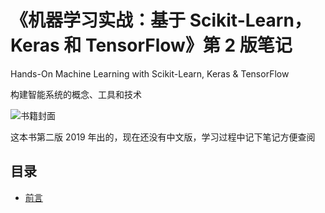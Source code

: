 # 《机器学习实战：基于 Scikit-Learn，Keras 和 TensorFlow》第 2 版笔记

Hands-On Machine Learning with Scikit-Learn, Keras & TensorFlow

构建智能系统的概念、工具和技术

![书籍封面](./images/book-cover.png)

这本书第二版 2019 年出的，现在还没有中文版，学习过程中记下笔记方便查阅

## 目录

- [前言](./md-note/preface.md)
